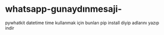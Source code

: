 # whatsapp-gunaydınmesaji-
pywhatkit
datetime
time kullanmak için bunları pip install diyip adlarını  yazıp indir
